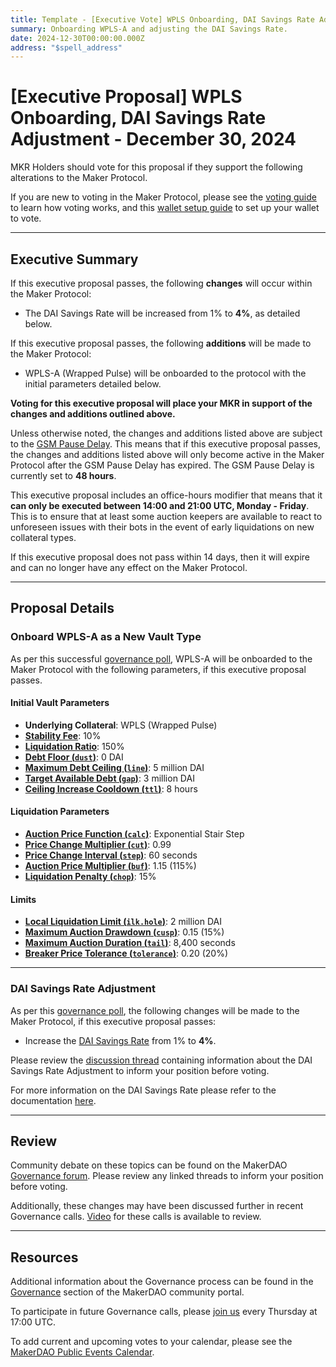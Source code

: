 ```yaml
---
title: Template - [Executive Vote] WPLS Onboarding, DAI Savings Rate Adjustment - December 30, 2024
summary: Onboarding WPLS-A and adjusting the DAI Savings Rate.
date: 2024-12-30T00:00:00.000Z
address: "$spell_address"
---
```


# [Executive Proposal] WPLS Onboarding, DAI Savings Rate Adjustment - December 30, 2024

MKR Holders should vote for this proposal if they support the following alterations to the Maker Protocol.

If you are new to voting in the Maker Protocol, please see the [voting guide](https://github.com/makerdao/community/blob/master/content/en/learn/governance/how-voting-works.mdx) to learn how voting works, and this [wallet setup guide](https://github.com/makerdao/community/blob/master/content/en/learn/governance/voting-setup.mdx) to set up your wallet to vote.

---

## Executive Summary

If this executive proposal passes, the following **changes** will occur within the Maker Protocol:

- The DAI Savings Rate will be increased from 1% to **4%**, as detailed below.

If this executive proposal passes, the following **additions** will be made to the Maker Protocol:

- WPLS-A (Wrapped Pulse) will be onboarded to the protocol with the initial parameters detailed below.

**Voting for this executive proposal will place your MKR in support of the changes and additions outlined above.**

Unless otherwise noted, the changes and additions listed above are subject to the [GSM Pause Delay](https://manual.makerdao.com/parameter-index/core/param-gsm-pause-delay). This means that if this executive proposal passes, the changes and additions listed above will only become active in the Maker Protocol after the GSM Pause Delay has expired. The GSM Pause Delay is currently set to **48 hours**.

This executive proposal includes an office-hours modifier that means that it **can only be executed between 14:00 and 21:00 UTC, Monday - Friday**. This is to ensure that at least some auction keepers are available to react to unforeseen issues with their bots in the event of early liquidations on new collateral types.

If this executive proposal does not pass within 14 days, then it will expire and can no longer have any effect on the Maker Protocol.

---

## Proposal Details

### Onboard WPLS-A as a New Vault Type

As per this successful [governance poll](https://pulsemaker.win/polling/Qmaa3Vbd), WPLS-A will be onboarded to the Maker Protocol with the following parameters, if this executive proposal passes.

#### Initial Vault Parameters

- **Underlying Collateral**: WPLS (Wrapped Pulse)
- **[Stability Fee](https://manual.makerdao.com/parameter-index/vault-risk/param-stability-fee)**: 10%
- **[Liquidation Ratio](https://manual.makerdao.com/parameter-index/vault-risk/param-liquidation-ratio)**: 150%
- **[Debt Floor (`dust`)](https://manual.makerdao.com/parameter-index/vault-risk/param-debt-floor)**: 0 DAI
- **[Maximum Debt Ceiling (`line`)](https://manual.makerdao.com/module-index/module-dciam#maximum-debt-ceiling-line)**: 5 million DAI  
- **[Target Available Debt (`gap`)](https://manual.makerdao.com/module-index/module-dciam#target-available-debt-gap)**: 3 million DAI  
- **[Ceiling Increase Cooldown (`ttl`)](https://manual.makerdao.com/module-index/module-dciam#ceiling-increase-cooldown-ttl)**: 8 hours

#### Liquidation Parameters

- **[Auction Price Function (`calc`)](https://manual.makerdao.com/parameter-index/collateral-auction/param-auction-price-function)**: Exponential Stair Step
- **[Price Change Multiplier (`cut`)](https://manual.makerdao.com/parameter-index/collateral-auction/param-auction-price-function#cut)**: 0.99  
- **[Price Change Interval (`step`)](https://manual.makerdao.com/parameter-index/collateral-auction/param-auction-price-function#step)**: 60 seconds
- **[Auction Price Multiplier (`buf`)](https://manual.makerdao.com/parameter-index/collateral-auction/param-auction-price-multiplier)**: 1.15 (115%)
- **[Liquidation Penalty (`chop`)](https://manual.makerdao.com/parameter-index/vault-risk/param-liquidation-penalty)**: 15%

#### Limits

- **[Local Liquidation Limit (`ilk.hole`)](https://manual.makerdao.com/parameter-index/collateral-auction/param-local-liquidation-limit)**: 2 million DAI
- **[Maximum Auction Drawdown (`cusp`)](https://manual.makerdao.com/parameter-index/collateral-auction/param-max-auction-drawdown)**: 0.15 (15%)
- **[Maximum Auction Duration (`tail`)](https://manual.makerdao.com/parameter-index/collateral-auction/param-max-auction-duration)**: 8,400 seconds
- **[Breaker Price Tolerance (`tolerance`)](https://manual.makerdao.com/parameter-index/collateral-auction/param-breaker-price-tolerance)**: 0.20 (20%)

---

### DAI Savings Rate Adjustment

As per this [governance poll](https://vote.makerdao.com/polling/914), the following changes will be made to the Maker Protocol, if this executive proposal passes:

- Increase the [DAI Savings Rate](https://manual.makerdao.com/parameter-index/core/param-dai-savings-rate) from 1% to **4%**.

Please review the [discussion thread](https://forum.makerdao.com/t/parameter-changes-proposal-ppg-omc-001-24-november-2022/18925#dai-savings-rate-adjustment-3) containing information about the DAI Savings Rate Adjustment to inform your position before voting.

For more information on the DAI Savings Rate please refer to the documentation [here](https://manual.makerdao.com/parameter-index/core/param-dai-savings-rate).

---

## Review

Community debate on these topics can be found on the MakerDAO [Governance forum](https://forum.makerdao.com/). Please review any linked threads to inform your position before voting.

Additionally, these changes may have been discussed further in recent Governance calls. [Video](https://www.youtube.com/playlist?list=PLLzkWCj8ywWNq5-90-Id6VPSsrk4OWVan) for these calls is available to review.

---

## Resources

Additional information about the Governance process can be found in the [Governance](https://community-development.makerdao.com/en/learn/governance) section of the MakerDAO community portal.

To participate in future Governance calls, please [join us](https://github.com/makerdao/community/tree/master/governance/governance-and-risk-meetings) every Thursday at 17:00 UTC.

To add current and upcoming votes to your calendar, please see the [MakerDAO Public Events Calendar](https://calendar.google.com/calendar/embed?src=makerdao.com_3efhm2ghipksegl009ktniomdk%40group.calendar.google.com&ctz=UTC&mode=week&showCalendars=0&showPrint=0).
